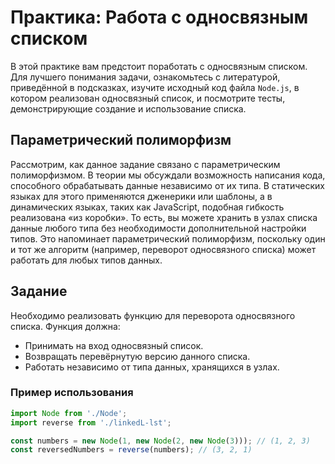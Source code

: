 # Практика: Работа с односвязным списком

В этой практике вам предстоит поработать с односвязным списком. Для лучшего понимания задачи, ознакомьтесь с литературой, приведённой в подсказках, изучите исходный код файла `Node.js`, в котором реализован односвязный список, и посмотрите тесты, демонстрирующие создание и использование списка.

## Параметрический полиморфизм

Рассмотрим, как данное задание связано с параметрическим полиморфизмом. В теории мы обсуждали возможность написания кода, способного обрабатывать данные независимо от их типа. В статических языках для этого применяются дженерики или шаблоны, а в динамических языках, таких как JavaScript, подобная гибкость реализована «из коробки». То есть, вы можете хранить в узлах списка данные любого типа без необходимости дополнительной настройки типов. Это напоминает параметрический полиморфизм, поскольку один и тот же алгоритм (например, переворот односвязного списка) может работать для любых типов данных.

## Задание

Необходимо реализовать функцию для переворота односвязного списка. Функция должна:

- Принимать на вход односвязный список.
- Возвращать перевёрнутую версию данного списка.
- Работать независимо от типа данных, хранящихся в узлах.

### Пример использования

```javascript
import Node from './Node';
import reverse from './linkedL-lst';

const numbers = new Node(1, new Node(2, new Node(3))); // (1, 2, 3)
const reversedNumbers = reverse(numbers); // (3, 2, 1)
```